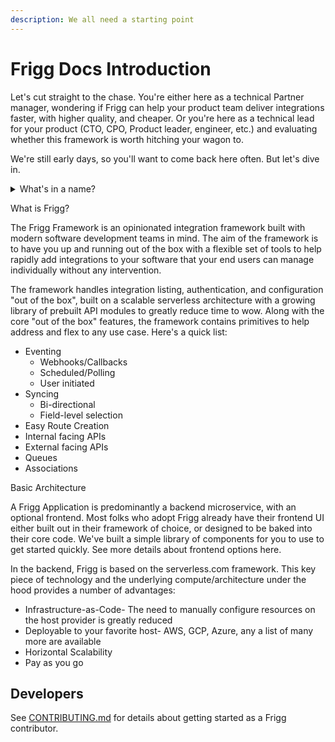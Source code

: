 ```yaml
---
description: We all need a starting point
---
```


# Frigg Docs Introduction

Let's cut straight to the chase. You're either here as a technical Partner manager, wondering if Frigg can help your product team deliver integrations faster, with higher quality, and cheaper. Or you're here as a technical lead for your product (CTO, CPO, Product leader, engineer, etc.) and evaluating whether this framework is worth hitching your wagon to.

We're still early days, so you'll want to come back here often. But let's dive in.

<details>

<summary>What's in a name?</summary>

Frigg Defintion:

* Frigg \*\*\*\*is the Norse goddess of **marriage** and **partnerships**
* Frigg means **“Beloved”** in Old Norse
* She flies the earthly skies as a falcon
* She is known in folklore as the **“weaver of the clouds”**

The Frigg Integration Framework powers integrations between software companies, the majority of which are in the cloud, speeding up time to live on tech partnerships.

</details>

What is Frigg?

The Frigg Framework is an opinionated integration framework built with modern software development teams in mind. The aim of the framework is to have you up and running out of the box with a flexible set of tools to help rapidly add integrations to your software that your end users can manage individually without any intervention.&#x20;

The framework handles integration listing, authentication, and configuration "out of the box", built on a scalable serverless architecture with a growing library of prebuilt API modules to greatly reduce time to wow. Along with the core "out of the box" features, the framework contains primitives to help address and flex to any use case. Here's a quick list:

* Eventing
  * Webhooks/Callbacks
  * Scheduled/Polling
  * User initiated
* Syncing
  * Bi-directional
  * Field-level selection
* Easy Route Creation
* Internal facing APIs
* External facing APIs
* Queues
* Associations

Basic Architecture

A Frigg Application is predominantly a backend microservice, with an optional frontend. Most folks who adopt Frigg already have their frontend UI either built out in their framework of choice, or designed to be baked into their core code. We've built a simple library of components for you to use to get started quickly. See more details about frontend options here.

In the backend, Frigg is based on the serverless.com framework. This key piece of technology and the underlying compute/architecture under the hood provides a number of advantages:

* Infrastructure-as-Code- The need to manually configure resources on the host provider is greatly reduced
* Deployable to your favorite host- AWS, GCP, Azure, any a list of many more are available
* Horizontal Scalability
* Pay as you go



## Developers

See [CONTRIBUTING.md](getting-started/contributing/) for details about getting started as a Frigg contributor.
